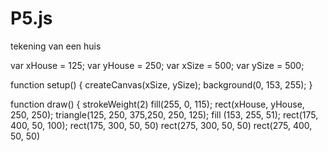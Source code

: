 # P5.js
tekening van een huis

<!DOCTYPE html>
<html>
<head>
<meta charset=”utf−8”>
<title></title>
<script src="https://cdnjs.cloudflare.com/ajax/libs/p5.js/0.5.14/p5.js"></script>
<script src="tekening.js"></script>
</head>
<body>
</body>
</html>

var xHouse = 125;
var yHouse = 250;
var xSize = 500;
var ySize = 500;
  
function setup() {
	createCanvas(xSize, ySize);
	background(0, 153, 255);
}

function draw() {
	strokeWeight(2)
	fill(255, 0, 115);
	rect(xHouse, yHouse, 250, 250);
	triangle(125, 250, 375,250, 250, 125);
	fill (153, 255, 51);
	rect(175, 400, 50, 100);
	rect(175, 300, 50, 50)
	rect(275, 300, 50, 50)
	rect(275, 400, 50, 50)
	
